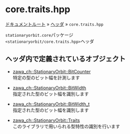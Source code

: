 # core.traits.hpp

[ドキュメントルート](../../index.md) » [ヘッダ](../index.md) » `core.traits.hpp`

`stationaryorbit.core`パッケージ  
`<stationaryorbit/core.traits.hpp>`ヘッダ  

## ヘッダ内で定義されているオブジェクト

- [zawa_ch::StationaryOrbit::BitCounter](../../objects/core/bitcounter.md)  
    特定の型のビット幅を計測します

- [zawa_ch::StationaryOrbit::BitWidth](../../objects/core/bitwidth.md)  
    指定された型のビット幅を識別します

- [zawa_ch::StationaryOrbit::BitWidth_t](../../objects/core/bitwidth.md)  
    指定された型のビット幅を識別します

- [zawa_ch::StationaryOrbit::Traits](../../objects/core/traits.md)  
    このライブラリで用いられる型特性の識別を行います
